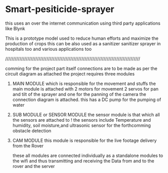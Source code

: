 # Smart-pesiticide-sprayer
this uses an over the internet communication using third party applications like Blynk

This is a prototype model used to reduce human efforts and maximize the production of crops
this can be also used as a sanitizer sanitizer sprayer in hospitals too and various applications too

/////////////////////////////////////////////////////////////////////////////////////

comming for the project part itself 
connections are to be made as per the circuit diagram as attached
the project requires three modules

1) MAIN MODULE which is responsible for the movement and stuffs 
    the main module is attached with 2 motors for movement 2 servos for pan and tilt of the sprayer and one for the panning of the camera
    the connection diagram is attached. this has a DC pump for the pumping of water
    
2) SUB MODULE or SENSOR MODULE
    the sensor module is that which all the sensors are attached to !
    the sensors include Temperature and humidity, soil moisture,and ultrasonic sensor for the forthcomming obstacle detection
    
 3) CAM MODULE 
    this module is responsible for the live footage delivery from the Rover
    
    these all modules are connected individually as a standalone modules to the wifi and thus transmitting and receiving the Data from and to the rover and the server
    
    
